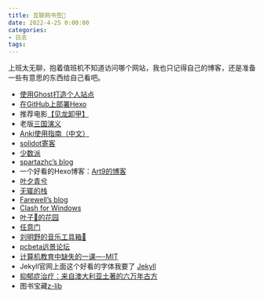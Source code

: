 ```yaml
---
title: 互联网书签🔖
date: 2022-4-25 0:00:00
categories:
- 日志
tags:
---
```

上班太无聊，抱着值班机不知道访问哪个网站，我也只记得自己的博客，还是准备一些有意思的东西给自己看吧。

* [使用Ghost打造个人站点](https://xiaoyc.com/2020/10/15/2020-10-build-website-with-ghost/)
* [在GitHub上部署Hexo](https://www.jianshu.com/p/189fd945f38f)
* 推荐电影[【见龙卸甲】](https://www.nnyy6.top/dianying/26718.html)
* 老版[三国演义](https://www.nnyy6.top/dianshiju/5249.html)
* [Anki使用指南（中文）](http://www.ankichina.net/manual/anki/)
* [solidot寄客](https://www.solidot.org)
* [少数派](https://sspai.com)
* [spartazhc’s blog](https://spartazhc.github.io/)
* 一个好看的Hexo博客：[Art9的博客](https://xiaoyc.com)
* [叶夕青兮](https://erl.im)
* [无辄的栈](https://www.zackwu.com)
* [Farewell’s blog](https://www.ifarewell.xyz)
* [Clash for Windows](https://github.com/Fndroid/clash_for_windows_pkg)
* [叶子🍃的花园](https://mskclover.com)
* [任意门](https://gate.ofo.moe)
* [刘明野的音乐工具箱🧰](http://music.liumingye.cn/)
* [pcbeta远景论坛](https://bbs.pcbeta.com/)
* [计算机教育中缺失的一课—-MIT](https://missing-semester-cn.github.io/)
* Jekyll官网上面这个好看的字体我要了 [Jekyll](https://jekyllrb.com)
* [抑郁症治疗：来自澳大利亚土著的六万年古方](https://www.bbc.com/ukchina/simp/vert-tra-50025140)
* 图书宝藏[z-lib](https://z-lib.org)
